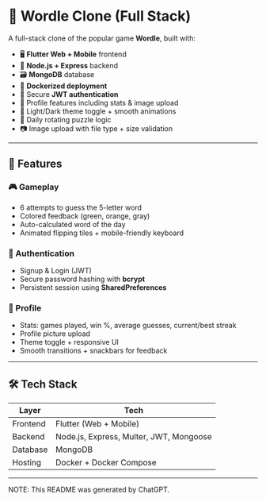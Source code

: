 # 🧩 Wordle Clone (Full Stack)

A full-stack clone of the popular game **Wordle**, built with:

- 🖥️ **Flutter Web + Mobile** frontend
- 🧠 **Node.js + Express** backend
- 🗃️ **MongoDB** database
- 🐳 **Dockerized deployment**
- 🔐 Secure **JWT authentication**
- 👤 Profile features including stats & image upload
- 🎨 Light/Dark theme toggle + smooth animations
- 📅 Daily rotating puzzle logic
- 📷 Image upload with file type + size validation

---

## 🚀 Features

### 🎮 Gameplay
- 6 attempts to guess the 5-letter word
- Colored feedback (green, orange, gray)
- Auto-calculated word of the day
- Animated flipping tiles + mobile-friendly keyboard

### 👤 Authentication
- Signup & Login (JWT)
- Secure password hashing with **bcrypt**
- Persistent session using **SharedPreferences**

### 🧑 Profile
- Stats: games played, win %, average guesses, current/best streak
- Profile picture upload
- Theme toggle + responsive UI
- Smooth transitions + snackbars for feedback

---

## 🛠️ Tech Stack

| Layer     | Tech                                     |
|-----------|------------------------------------------|
| Frontend  | Flutter (Web + Mobile)                   |
| Backend   | Node.js, Express, Multer, JWT, Mongoose  |
| Database  | MongoDB                                  |
| Hosting   | Docker + Docker Compose                  |

---

NOTE: This README was generated by ChatGPT.
